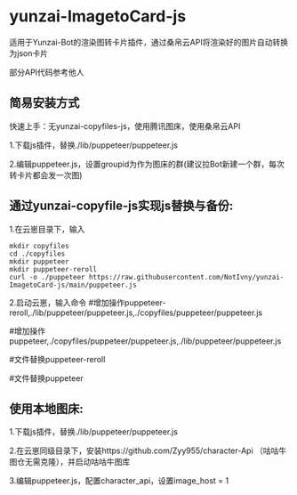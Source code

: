 # yunzai-ImagetoCard-js
适用于Yunzai-Bot的渲染图转卡片插件，通过桑帛云API将渲染好的图片自动转换为json卡片

部分API代码参考他人
## **简易安装方式**
快速上手：无yunzai-copyfiles-js，使用腾讯图床，使用桑帛云API

1.下载js插件，替换./lib/puppeteer/puppeteer.js

2.编辑puppeteer.js，设置groupid为作为图床的群(建议拉Bot新建一个群，每次转卡片都会发一次图)

## 通过yunzai-copyfile-js实现js替换与备份:
1.在云崽目录下，输入
```
mkdir copyfiles
cd ./copyfiles
mkdir puppeteer
mkdir puppeteer-reroll
curl -o ./puppeteer https://raw.githubusercontent.com/NotIvny/yunzai-ImagetoCard-js/main/puppeteer.js
```
2.启动云崽，输入命令
#增加操作puppeteer-reroll,./lib/puppeteer/puppeteer.js,./copyfiles/puppeteer/puppeteer.js

#增加操作puppeteer,./copyfiles/puppeteer/puppeteer.js,./lib/puppeteer/puppeteer.js

#文件替换puppeteer-reroll

#文件替换puppeteer

## 使用本地图床:
1.下载js插件，替换./lib/puppeteer/puppeteer.js

2.在云崽同级目录下，安装https://github.com/Zyy955/character-Api （咕咕牛图仓无需克隆），并启动咕咕牛图库

3.编辑puppeteer.js，配置character_api，设置image_host = 1
